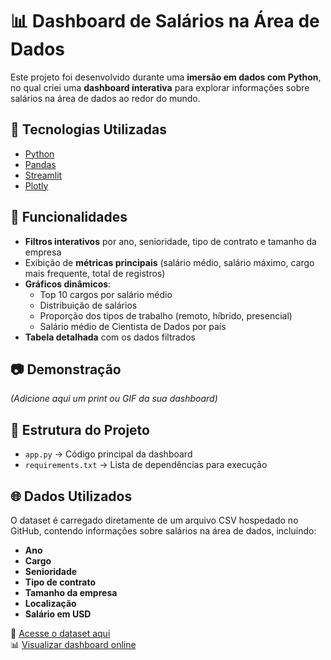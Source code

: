 # 📊 Dashboard de Salários na Área de Dados

Este projeto foi desenvolvido durante uma **imersão em dados com Python**, no qual criei uma **dashboard interativa** para explorar informações sobre salários na área de dados ao redor do mundo.

## 🚀 Tecnologias Utilizadas
- [Python](https://www.python.org/)
- [Pandas](https://pandas.pydata.org/)
- [Streamlit](https://streamlit.io/)
- [Plotly](https://plotly.com/python/)

## 📌 Funcionalidades
- **Filtros interativos** por ano, senioridade, tipo de contrato e tamanho da empresa  
- Exibição de **métricas principais** (salário médio, salário máximo, cargo mais frequente, total de registros)  
- **Gráficos dinâmicos**:
  - Top 10 cargos por salário médio
  - Distribuição de salários
  - Proporção dos tipos de trabalho (remoto, híbrido, presencial)
  - Salário médio de Cientista de Dados por país  
- **Tabela detalhada** com os dados filtrados

## 📷 Demonstração
*(Adicione aqui um print ou GIF da sua dashboard)*

## 📂 Estrutura do Projeto
- `app.py` → Código principal da dashboard  
- `requirements.txt` → Lista de dependências para execução  


## 🌐 Dados Utilizados

O dataset é carregado diretamente de um arquivo CSV hospedado no GitHub, contendo informações sobre salários na área de dados, incluindo:

- **Ano**
- **Cargo**
- **Senioridade**
- **Tipo de contrato**
- **Tamanho da empresa**
- **Localização**
- **Salário em USD**

📂 [Acesse o dataset aqui](https://raw.githubusercontent.com/vqrca/dashboard_salarios_dados/refs/heads/main/dados-imersao-final.csv)  
📊 [Visualizar dashboard online]([[https://SEU-LINK-DO-STREAMLIT](https://data-dashboard-python.streamlit.app/)](https://data-dashboard-python.streamlit.app/))

